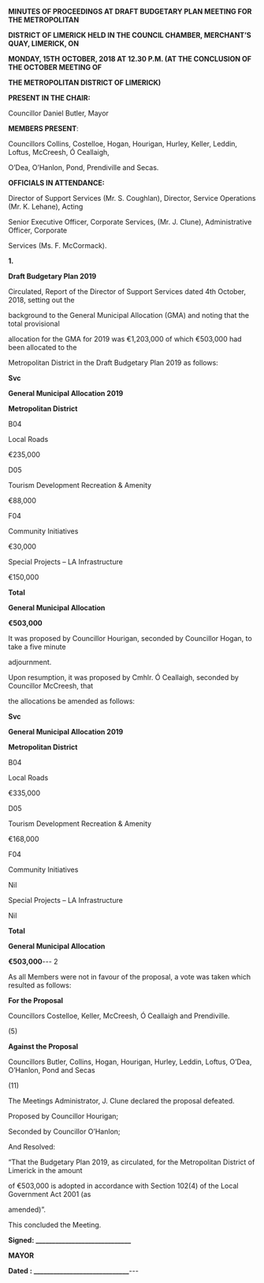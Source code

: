**MINUTES OF PROCEEDINGS AT DRAFT BUDGETARY PLAN MEETING FOR THE METROPOLITAN**

**DISTRICT OF LIMERICK HELD IN THE COUNCIL CHAMBER, MERCHANT’S QUAY, LIMERICK, ON**

**MONDAY, 15TH** **OCTOBER, 2018 AT 12.30 P.M. (AT THE CONCLUSION OF THE OCTOBER MEETING OF**

**THE METROPOLITAN DISTRICT OF LIMERICK)**

**PRESENT IN THE CHAIR:**

Councillor Daniel Butler, Mayor

**MEMBERS PRESENT**:

Councillors Collins, Costelloe, Hogan, Hourigan, Hurley, Keller, Leddin, Loftus, McCreesh, Ó Ceallaigh,

O’Dea, O’Hanlon, Pond, Prendiville and Secas.

**OFFICIALS IN ATTENDANCE:**

Director of Support Services (Mr. S. Coughlan), Director, Service Operations (Mr. K. Lehane), Acting

Senior Executive Officer, Corporate Services, (Mr. J. Clune), Administrative Officer, Corporate

Services (Ms. F. McCormack).

**1.**

**Draft Budgetary Plan 2019**

Circulated, Report of the Director of Support Services dated 4th October, 2018, setting out the

background to the General Municipal Allocation (GMA) and noting that the total provisional

allocation for the GMA for 2019 was €1,203,000 of which €503,000 had been allocated to the

Metropolitan District in the Draft Budgetary Plan 2019 as follows:

**Svc**

**General Municipal Allocation 2019**

**Metropolitan District**

B04

Local Roads

€235,000

D05

Tourism Development Recreation & Amenity

€88,000

F04

Community Initiatives

€30,000

Special Projects – LA Infrastructure

€150,000

**Total**

**General Municipal Allocation**

**€503,000**

It was proposed by Councillor Hourigan, seconded by Councillor Hogan, to take a five minute

adjournment.

Upon resumption, it was proposed by Cmhlr. Ó Ceallaigh, seconded by Councillor McCreesh, that

the allocations be amended as follows:

**Svc**

**General Municipal Allocation 2019**

**Metropolitan District**

B04

Local Roads

€335,000

D05

Tourism Development Recreation & Amenity

€168,000

F04

Community Initiatives

Nil

Special Projects – LA Infrastructure

Nil

**Total**

**General Municipal Allocation**

**€503,000**---
2

As all Members were not in favour of the proposal, a vote was taken which resulted as follows:

**For the Proposal**

Councillors Costelloe, Keller, McCreesh, Ó Ceallaigh and Prendiville.

(5)

**Against the Proposal**

Councillors Butler, Collins, Hogan, Hourigan, Hurley, Leddin, Loftus, O’Dea, O’Hanlon, Pond and Secas

(11)

The Meetings Administrator, J. Clune declared the proposal defeated.

Proposed by Councillor Hourigan;

Seconded by Councillor O’Hanlon;

And Resolved:

“That the Budgetary Plan 2019, as circulated, for the Metropolitan District of Limerick in the amount

of €503,000 is adopted in accordance with Section 102(4) of the Local Government Act 2001 (as

amended)”.

This concluded the Meeting.

**Signed: \_\_\_\_\_\_\_\_\_\_\_\_\_\_\_\_\_\_\_\_\_\_\_\_\_\_\_\_\_**

**MAYOR**

**Dated : \_\_\_\_\_\_\_\_\_\_\_\_\_\_\_\_\_\_\_\_\_\_\_\_\_\_\_\_\_**---
